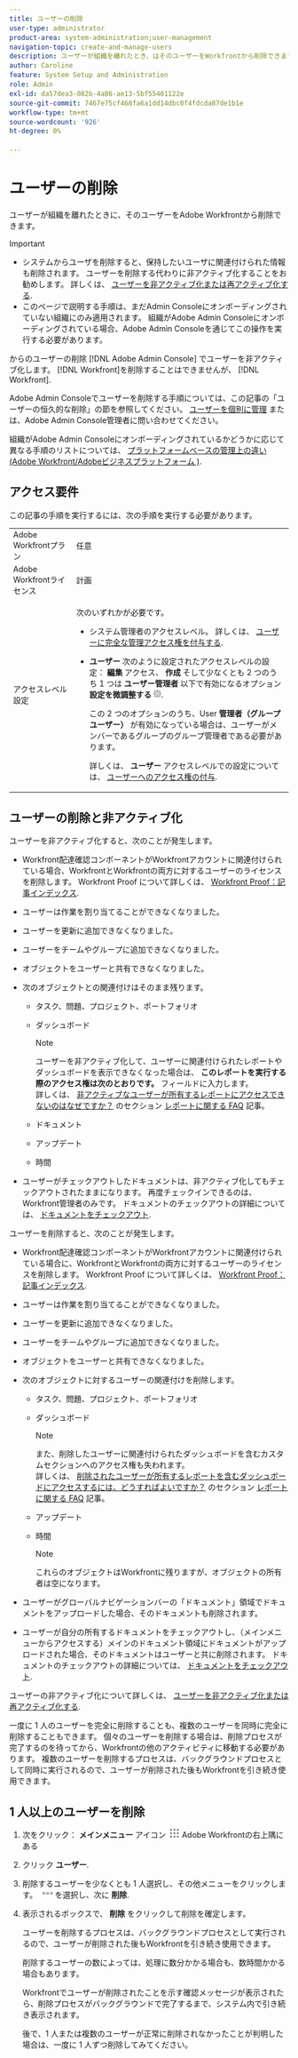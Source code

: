 ```yaml
---
title: ユーザーの削除
user-type: administrator
product-area: system-administration;user-management
navigation-topic: create-and-manage-users
description: ユーザーが組織を離れたとき、はそのユーザーをWorkfrontから削除できますが、削除する代わりにユーザーを非アクティブ化することをお勧めします。
author: Caroline
feature: System Setup and Administration
role: Admin
exl-id: da57dea3-082b-4a86-ae13-5bf55401122e
source-git-commit: 7467e75cf468fa6a1dd14dbc0f4fdcda87de1b1e
workflow-type: tm+mt
source-wordcount: '926'
ht-degree: 0%

---
```


# ユーザーの削除

ユーザーが組織を離れたときに、そのユーザーをAdobe Workfrontから削除できます。

>[!IMPORTANT]
>
>* システムからユーザを削除すると、保持したいユーザに関連付けられた情報も削除されます。 ユーザーを削除する代わりに非アクティブ化することをお勧めします。 詳しくは、 [ユーザーを非アクティブ化または再アクティブ化する](../../../administration-and-setup/add-users/create-and-manage-users/deactivate-a-user.md).
>* このページで説明する手順は、まだAdmin Consoleにオンボーディングされていない組織にのみ適用されます。 組織がAdobe Admin Consoleにオンボーディングされている場合、Adobe Admin Consoleを通じてこの操作を実行する必要があります。
>
>からのユーザーの削除 [!DNL Adobe Admin Console] でユーザーを非アクティブ化します。 [!DNL Workfront]を削除することはできませんが、 [!DNL Workfront].
>
>  Adobe Admin Consoleでユーザーを削除する手順については、この記事の「ユーザーの恒久的な削除」の節を参照してください。 [ユーザーを個別に管理](https://helpx.adobe.com/enterprise/using/manage-users-individually.html) または、Adobe Admin Console管理者に問い合わせてください。
>
>  組織がAdobe Admin Consoleにオンボーディングされているかどうかに応じて異なる手順のリストについては、 [プラットフォームベースの管理上の違い (Adobe Workfront/Adobeビジネスプラットフォーム )](../../../administration-and-setup/get-started-wf-administration/actions-in-admin-console.md).
>

## アクセス要件

この記事の手順を実行するには、次の手順を実行する必要があります。

<table style="table-layout:auto"> 
 <col> 
 <col> 
 <tbody> 
  <tr> 
   <td role="rowheader">Adobe Workfrontプラン</td> 
   <td>任意</td> 
  </tr> 
  <tr> 
   <td role="rowheader">Adobe Workfrontライセンス</td> 
   <td>計画</td> 
  </tr> 
  <tr> 
   <td role="rowheader">アクセスレベル設定</td> 
   <td> <p>次のいずれかが必要です。</p> 
    <ul> 
     <li> <p>システム管理者のアクセスレベル。 詳しくは、 <a href="../../../administration-and-setup/add-users/configure-and-grant-access/grant-a-user-full-administrative-access.md" class="MCXref xref">ユーザーに完全な管理アクセス権を付与する</a>. </p> </li> 
     <li> <p><b>ユーザー</b> 次のように設定されたアクセスレベルの設定： <b>編集</b> アクセス、 <b>作成</b> そして少なくとも 2 つのうち 1 つは <b>ユーザー管理者</b> 以下で有効になるオプション <b>設定を微調整する</b> <img src="assets/gear-icon-in-access-levels.png">. </p> <p>この 2 つのオプションのうち、User <b>管理者（グループユーザー）</b> が有効になっている場合は、ユーザーがメンバーであるグループのグループ管理者である必要があります。</p> <p>詳しくは、 <b>ユーザー</b> アクセスレベルでの設定については、 <a href="../../../administration-and-setup/add-users/configure-and-grant-access/grant-access-other-users.md" class="MCXref xref">ユーザーへのアクセス権の付与</a>.</p> </li> 
    </ul> </td> 
  </tr> 
 </tbody> 
</table>

## ユーザーの削除と非アクティブ化

ユーザーを非アクティブ化すると、次のことが発生します。

* Workfront配達確認コンポーネントがWorkfrontアカウントに関連付けられている場合、WorkfrontとWorkfrontの両方に対するユーザーのライセンスを削除します。 Workfront Proof について詳しくは、 [Workfront Proof：記事インデックス](../../../workfront-proof/workfront-proof.md).
* ユーザーは作業を割り当てることができなくなりました。
* ユーザーを更新に追加できなくなりました。
* ユーザーをチームやグループに追加できなくなりました。
* オブジェクトをユーザーと共有できなくなりました。
* 次のオブジェクトとの関連付けはそのまま残ります。

   * タスク、問題、プロジェクト、ポートフォリオ
   * ダッシュボード

     >[!NOTE]
     >
     >ユーザーを非アクティブ化して、ユーザーに関連付けられたレポートやダッシュボードを表示できなくなった場合は、 **このレポートを実行する際のアクセス権は次のとおりです。** フィールドに入力します。\
     >詳しくは、 [非アクティブなユーザーが所有するレポートにアクセスできないのはなぜですか？](../../../reports-and-dashboards/reports/tips-tricks-and-troubleshooting/reports-faq.md#why) のセクション [レポートに関する FAQ](../../../reports-and-dashboards/reports/tips-tricks-and-troubleshooting/reports-faq.md) 記事。

   * ドキュメント
   * アップデート
   * 時間

* ユーザーがチェックアウトしたドキュメントは、非アクティブ化してもチェックアウトされたままになります。 再度チェックインできるのは、Workfront管理者のみです。 ドキュメントのチェックアウトの詳細については、 [ドキュメントをチェックアウト](../../../documents/managing-documents/check-out-documents.md).

ユーザーを削除すると、次のことが発生します。

* Workfront配達確認コンポーネントがWorkfrontアカウントに関連付けられている場合に、WorkfrontとWorkfrontの両方に対するユーザーのライセンスを削除します。 Workfront Proof について詳しくは、 [Workfront Proof：記事インデックス](../../../workfront-proof/workfront-proof.md).
* ユーザーは作業を割り当てることができなくなりました。
* ユーザーを更新に追加できなくなりました。
* ユーザーをチームやグループに追加できなくなりました。
* オブジェクトをユーザーと共有できなくなりました。
* 次のオブジェクトに対するユーザーの関連付けを削除します。

   * タスク、問題、プロジェクト、ポートフォリオ
   * ダッシュボード

     >[!NOTE]
     >
     >また、削除したユーザーに関連付けられたダッシュボードを含むカスタムセクションへのアクセス権も失われます。\
     >詳しくは、 [削除されたユーザーが所有するレポートを含むダッシュボードにアクセスするには、どうすればよいですか？](../../../reports-and-dashboards/reports/tips-tricks-and-troubleshooting/reports-faq.md#how) のセクション [レポートに関する FAQ](../../../reports-and-dashboards/reports/tips-tricks-and-troubleshooting/reports-faq.md) 記事。

   * アップデート
   * 時間

     >[!NOTE]
     >
     >これらのオブジェクトはWorkfrontに残りますが、オブジェクトの所有者は空になります。

* ユーザーがグローバルナビゲーションバーの「ドキュメント」領域でドキュメントをアップロードした場合、そのドキュメントも削除されます。
* ユーザーが自分の所有するドキュメントをチェックアウトし、（メインメニューからアクセスする）メインのドキュメント領域にドキュメントがアップロードされた場合、そのドキュメントはユーザーと共に削除されます。 ドキュメントのチェックアウトの詳細については、 [ドキュメントをチェックアウト](../../../documents/managing-documents/check-out-documents.md).

ユーザーの非アクティブ化について詳しくは、 [ユーザーを非アクティブ化または再アクティブ化する](../../../administration-and-setup/add-users/create-and-manage-users/deactivate-a-user.md).

一度に 1 人のユーザーを完全に削除することも、複数のユーザーを同時に完全に削除することもできます。 個々のユーザーを削除する場合は、削除プロセスが完了するのを待ってから、Workfrontの他のアクティビティに移動する必要があります。 複数のユーザーを削除するプロセスは、バックグラウンドプロセスとして同時に実行されるので、ユーザーが削除された後もWorkfrontを引き続き使用できます。

## 1 人以上のユーザーを削除

1. 次をクリック： **メインメニュー** アイコン ![](assets/main-menu-icon.png) Adobe Workfrontの右上隅にある

1. クリック **ユーザー**.
1. 削除するユーザーを少なくとも 1 人選択し、その他メニューをクリックします。 ![](assets/more-icon.png)を選択し、次に **削除**.
1. 表示されるボックスで、 **削除** をクリックして削除を確定します。

   ユーザーを削除するプロセスは、バックグラウンドプロセスとして実行されるので、ユーザーが削除された後もWorkfrontを引き続き使用できます。

   削除するユーザーの数によっては、処理に数分かかる場合も、数時間かかる場合もあります。

   Workfrontでユーザーが削除されたことを示す確認メッセージが表示されたら、削除プロセスがバックグラウンドで完了するまで、システム内で引き続き表示されます。

   後で、1 人または複数のユーザーが正常に削除されなかったことが判明した場合は、一度に 1 人ずつ削除してみてください。
